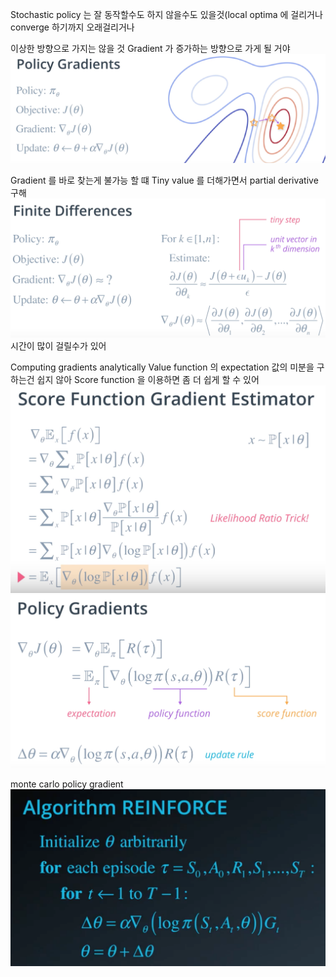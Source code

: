 Stochastic policy 는 잘 동작할수도 하지 않을수도 있을것(local optima 에 걸리거나 converge 하기까지 오래걸리거나

이상한 방향으로 가지는 않을 것
Gradient 가 증가하는 방향으로 가게 될 거야
![policy_gradient](image/8_1.png "policy_gradient")

Gradient 를 바로 찾는게 불가능 할 떄
Tiny value 를 더해가면서 partial derivative 구해
![finite_difference](image/8_2.png "finite_difference")
시간이 많이 걸릴수가 있어


Computing gradients analytically
	Value function 의 expectation 값의 미분을 구하는건 쉽지 않아
	Score function 을 이용하면 좀 더 쉽게 할 수 있어
	![score_function_gradient_estimator](image/8_3.png "score_function_gradient_estimator")
	![policy_gradients](image/8_4.png "policy_gradients")

monte carlo policy gradient
	![algo](image/8_5.png "algo")